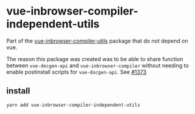 # vue-inbrowser-compiler-independent-utils

Part of the [vue-inbrowser-compiler-utils](https://www.npmjs.com/package/vue-inbrowser-compiler-utils) package that do not depend on vue.

The reason this package was created was to be able to share function between `vue-docgen-api` and `vue-inbrowser-compiler` without needing to enable postinstall scripts for `vue-docgen-api`. See [#1373](https://github.com/vue-styleguidist/vue-styleguidist/issues/1373)

## install

```bash
yarn add vue-inbrowser-compiler-independent-utils
```
